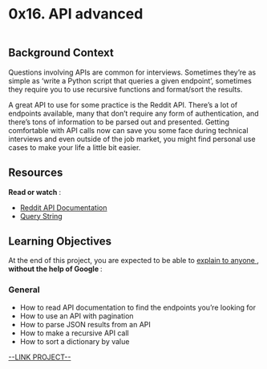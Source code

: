 # 0x16. API advanced

<html>
<div class="panel panel-default" id="project-description">
 <div class="panel-body">
  <p>
   <img alt="" src="https://s3.amazonaws.com/intranet-projects-files/holbertonschool-sysadmin_devops/314/WIxXad8.png" style=""/>
  </p>
  <h2>
   Background Context
  </h2>
  <p>
   Questions involving APIs are common for interviews. Sometimes they’re as simple as ‘write a Python script that queries a given endpoint’, sometimes they require you to use recursive functions and format/sort the results.
  </p>
  <p>
   A great API to use for some practice is the Reddit API. There’s a lot of endpoints available, many that don’t require any form of authentication, and there’s tons of information to be parsed out and presented. Getting comfortable with API calls now can save you some face during technical interviews and even outside of the job market, you might find personal use cases to make your life a little bit easier.
  </p>
  <h2>
   Resources
  </h2>
  <p>
   <strong>
    Read or watch
   </strong>
   :
  </p>
  <ul>
   <li>
    <a href="https://www.reddit.com/dev/api/" target="_blank" title="Reddit API Documentation">
     Reddit API Documentation
    </a>
   </li>
   <li>
    <a href="https://en.wikipedia.org/wiki/Query_string" target="_blank" title="Query String">
     Query String
    </a>
   </li>
  </ul>
  <h2>
   Learning Objectives
  </h2>
  <p>
   At the end of this project, you are expected to be able to
   <a href="https://fs.blog/feynman-learning-technique/" target="_blank" title="explain to anyone">
    explain to anyone
   </a>
   ,
   <strong>
    without the help of Google
   </strong>
   :
  </p>
  <h3>
   General
  </h3>
  <ul>
   <li>
    How to read API documentation to find the endpoints you’re looking for
   </li>
   <li>
    How to use an API with pagination
   </li>
   <li>
    How to parse JSON results from an API
   </li>
   <li>
    How to make a recursive API call
   </li>
   <li>
    How to sort a dictionary by value
   </li>
  </ul>
  
 </div>
</div>

[--LINK PROJECT--](https://intranet.hbtn.io/projects/314)
</html>